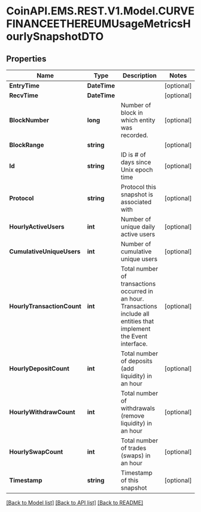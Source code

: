 
# CoinAPI.EMS.REST.V1.Model.CURVEFINANCEETHEREUMUsageMetricsHourlySnapshotDTO

## Properties

Name | Type | Description | Notes
------------ | ------------- | ------------- | -------------
**EntryTime** | **DateTime** |  | [optional] 
**RecvTime** | **DateTime** |  | [optional] 
**BlockNumber** | **long** | Number of block in which entity was recorded. | [optional] 
**BlockRange** | **string** |  | [optional] 
**Id** | **string** | ID is # of days since Unix epoch time | [optional] 
**Protocol** | **string** | Protocol this snapshot is associated with | [optional] 
**HourlyActiveUsers** | **int** | Number of unique daily active users | [optional] 
**CumulativeUniqueUsers** | **int** | Number of cumulative unique users | [optional] 
**HourlyTransactionCount** | **int** | Total number of transactions occurred in an hour. Transactions include all entities that implement the Event interface. | [optional] 
**HourlyDepositCount** | **int** | Total number of deposits (add liquidity) in an hour | [optional] 
**HourlyWithdrawCount** | **int** | Total number of withdrawals (remove liquidity) in an hour | [optional] 
**HourlySwapCount** | **int** | Total number of trades (swaps) in an hour | [optional] 
**Timestamp** | **string** | Timestamp of this snapshot | [optional] 

[[Back to Model list]](../README.md#documentation-for-models)
[[Back to API list]](../README.md#documentation-for-api-endpoints)
[[Back to README]](../README.md)

